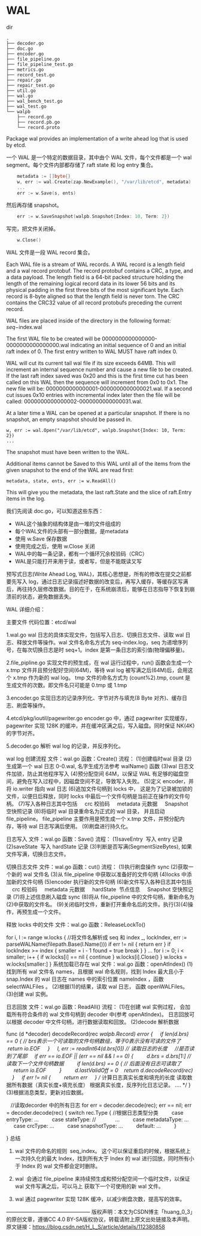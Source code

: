 # WAL

dir

```text
.
├── decoder.go
├── doc.go
├── encoder.go
├── file_pipeline.go
├── file_pipeline_test.go
├── metrics.go
├── record_test.go
├── repair.go
├── repair_test.go
├── util.go
├── wal.go
├── wal_bench_test.go
├── wal_test.go
└── walpb
    ├── record.go
    ├── record.pb.go
    └── record.proto
```

Package wal provides an implementation of a write ahead log that is used by
etcd.

一个 WAL 是一个特定的数据目录，其中由个 WAL 文件，每个文件都是一个 wal segment。每个文件内部都存储了 raft state 和 log entry 集合。 

```go
	metadata := []byte{}
	w, err := wal.Create(zap.NewExample(), "/var/lib/etcd", metadata)
	...
	err := w.Save(s, ents)
```

然后再存储 snapshot。

```go
	err := w.SaveSnapshot(walpb.Snapshot{Index: 10, Term: 2})
```

写完，把文件关闭掉。

```go
	w.Close()
```

WAL 文件是一段 WAL record 集合。

Each WAL file is a stream of WAL records. A WAL record is a length field and a wal record
protobuf. The record protobuf contains a CRC, a type, and a data payload. The length field is a
64-bit packed structure holding the length of the remaining logical record data in its lower
56 bits and its physical padding in the first three bits of the most significant byte. Each
record is 8-byte aligned so that the length field is never torn. The CRC contains the CRC32
value of all record protobufs preceding the current record.

WAL files are placed inside of the directory in the following format:
$seq-$index.wal

The first WAL file to be created will be 0000000000000000-0000000000000000.wal
indicating an initial sequence of 0 and an initial raft index of 0. The first
entry written to WAL MUST have raft index 0.

WAL will cut its current tail wal file if its size exceeds 64MB. This will increment an internal
sequence number and cause a new file to be created. If the last raft index saved
was 0x20 and this is the first time cut has been called on this WAL then the sequence will
increment from 0x0 to 0x1. The new file will be: 0000000000000001-0000000000000021.wal.
If a second cut issues 0x10 entries with incremental index later then the file will be called:
0000000000000002-0000000000000031.wal.

At a later time a WAL can be opened at a particular snapshot. If there is no
snapshot, an empty snapshot should be passed in.

	w, err := wal.Open("/var/lib/etcd", walpb.Snapshot{Index: 10, Term: 2})
	...

The snapshot must have been written to the WAL.

Additional items cannot be Saved to this WAL until all of the items from the given
snapshot to the end of the WAL are read first:

	metadata, state, ents, err := w.ReadAll()

This will give you the metadata, the last raft.State and the slice of
raft.Entry items in the log.

我们先阅读 doc.go，可以知道这些东西：

  * WAL这个抽象的结构体是由一堆的文件组成的
  * 每个WAL文件的头部有一部分数据，是metadata
  * 使用 w.Save 保存数据
  * 使用完成之后，使用 w.Close 关闭
  * WAL中的每一条记录，都有一个循环冗余校验码（CRC）
  * WAL是只能打开来用于读，或者写，但是不能既读又写
  
  
 预写式日志(Write Ahead Log, WAL)，其核心思想是，所有的修改在提交之前都要先写入 log，通过日志记录描述好数据的改变后，再写入缓存，等缓存区写满后，再往持久层修改数据。目的在于，在系统崩溃后，能够在日志指导下恢复到崩溃前的状态，避免数据丢失。
 
 WAL 详细介绍：
 
 主要文件
 代码位置：etcd/wal
 
 1.wal.go
 wal 日志的具体实现文件，包括写入日志、切换日志文件、读取 wal 日志、释放文件等操作。wal 文件名命名方式为 seq-index.log，seq 为递增序列号，在每次切换日志是时 seq+1。index 是第一条日志的索引值(物理偏移量)。
 
 2.file_pipline.go
 实现文件的预生成，在 wal 运行过程中，run() 函数会生成一个 x.tmp 文件并且预分配好空间(64M)，等待 wal log 被写满之后(64M)后，会用这个 x.tmp 作为新的 wal log。
 tmp 文件的命名方式为 (count%2).tmp, count 是生成文件的次数。即文件名只可能是 0.tmp 或 1.tmp
 
 3.encoder.go
 实现日志的记录序列化、字节对齐与填充(8 Byte 对齐)、缓存日志、刷盘等操作。
 
 4.etcd/pkg/ioutil/pagewriter.go
 encoder.go 中，通过 pagewriter 实现缓存，pagewriter 实现 128K 的缓冲，并在缓冲区满之后，写入磁盘。同时保证 NK(4K) 的字节对齐。 
 
 5.decoder.go
 解析 wal log 的记录，并反序列化。
 
 wal log 创建流程
 文件：wal.go
 函数：Create()
 流程：
 (1)创建临时wal 目录
 (2)生成第一个 wal 日志 0-0.wal, 名字生成方法参考 walName() 函数
 (3)wal 日志文件加锁，防止其他程序写入
 (4)预分配空间 64M，以保证 WAL 有足够的磁盘空间，避免在写入过程中，因磁盘空间不足，导致写入失败。
 (5)定义 encoder，并将 io.writer 指向 wal 日志
 (6)追加文件句柄到 locks 中， 这是为了记录被加锁的文件，以便日后释放，同时 locks 中最后一个文件句柄是当前正在操作的文件句柄。
 (7)写入各种日志其中包括
     crc 校验码
     metadata 元数据
     Snapshot 空快照记录
 (8)将临时 wal 目录重命名为正式的 wal 目录， 并且启动 file_pipeline。 file_pipeline 主要作用是预生成一个 x.tmp 文件，并预分配内存，等待 wal 日志写满后使用。
 (9)刷盘进行持久化。
 
 日志写入
 文件：wal.go
 函数：Save()
 流程：
 (1)saveEntry  写入 entry 记录
 (2)saveState  写入 hardState 记录
 (3)判断是否写满(SegmentSizeBytes), 如果文件写满，切换日志文件。
 
 切换日志文件
 文件：wal.go
 函数：cut()
 流程：
 (1)执行刷盘操作 sync
 (2)获取一个新的 wal 文件名
 (3)从 file_pipeline 中获取以准备好的文件句柄
 (4)locks 中添加新的文件句柄
 (5)encoder 执行新的文件句柄
 (6)新文件写入各种日志其中包括
     crc 校验码
     metadata 元数据
     hardState  节点信息
     Snapshot 空快照记录
 (7)将上述信息刷入磁盘 sync
 (8)将从 file_pipeline 中的文件句柄，重新命名为(2)中获取的文件名。
 (9)关闭临时文件，重新打开重命名后的文件。执行(3)(4)操作，再预生成一个文件。
 
 释放 locks 中的文件
 文件：wal.go
 函数：ReleaseLockTo()
 
 for i, l := range w.locks {
 		//将文件名解析成 seq 和 index
 _, lockIndex, err := parseWALName(filepath.Base(l.Name()))
 		if err != nil {
 			return err
 		}
 		if lockIndex >= index { 
 			smaller = i - 1
 			found = true
 			break
 		}
 	}
 ...
 	for i := 0; i < smaller; i++ { 
 		if w.locks[i] == nil {
 			continue
 		}
 		w.locks[i].Close()
 	}
 	w.locks = w.locks[smaller:]
 }
 系统加载已存在 wal
 文件：wal.go
 函数：openAtIndex()
 (1)找到所有 wal 文件名 names，且根据 wal 命名规则，找到 Index 最大且小于 snap.Index 的 wal 日志在 names 中的索引位置 nameIndex ，函数 selectWALFiles 。
 (2)根据(1)的结果，读取 wal 日志， 函数 openWALFiles。
 (3)创建 wal 实例。
 
 日志回放
 文件：wal.go
 函数：ReadAll()
 流程：
 (1)在创建 wal 实例过程， 会加载所有符合条件的 wal 文件句柄到 decoder 中(参考 openAtIndex)。 日志回放可以根据 decoder 中文件句柄，进行数据读取和回放。
 (2)decode 解析数据
 
 func (d *decoder) decodeRecord(rec *walpb.Record) error {
     if len(d.brs) == 0 { // brs表示一个可读取的文件句柄数组，等于0表示没有可读的文件了
         return io.EOF
     }
     l, err := readInt64(d.brs[0]) // 读取日志的长度
     //是否读到了尾部
     if err == io.EOF || (err == nil && l == 0) {
         d.brs = d.brs[1:] //读取下一个文件句柄数据
         if len(d.brs) == 0 { // 后面没有日志可读取了
             return io.EOF
         }
         d.lastValidOff = 0   
 return d.decodeRecord(rec) 
     }
     if err != nil {
         return err
     }
 /*
 计算日志真实长度和填充的长度
 读取数据所有数据（真实长度+填充长度）
 根据真实长度，反序列化日志记录。
 ....
 */
 }
 (3)根据消息类型，更新对应数据。
 
    //读取decorder 中的所有日志
 for err = decoder.decode(rec); err == nil; err = decoder.decode(rec) {
 switch rec.Type { //根据日志类型分类
         case entryType:
 ...
         case stateType: //
             ...
         case metadataType:
 ...
         case crcType:
 ...
         case snapshotType:
 ...
         default:
 ...
         }
  
 }
 总结
 1. wal 文件的命名的规则  seq_index。 这个可以保证重启的时候，根据系统上一次持久化的最大 Index，找到所有大于 Index 的 wal 进行回放，同时所有小于 Index 的 wal 文件都会定时删除。
 
 2. wal  会通过 file_pipeline 来持续预生成和预分配空间一个临时文件，以保证 wal 文件写满之后，可以马上 获取下一个可使用的新 wal 文件。
 
 3. wal 通过 pagewriter 实现 128K 缓冲，以减少刷盘次数，提高写的效率。
 
 
 ————————————————
 版权声明：本文为CSDN博主「huang_0_3」的原创文章，遵循CC 4.0 BY-SA版权协议，转载请附上原文出处链接及本声明。
 原文链接：https://blog.csdn.net/H_L_S/article/details/112380858 